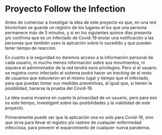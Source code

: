 # Proyecto Follow the Infection

Antes de comenzar a investigar la idea de este proyecto es que, en una red blockchain se guarde un registro de los lugares el los que una persona permanece más de 5 minutos, y si en los siguientes quince días presenta y/o confirma que es un infectado de Covid-19 enviar una notificación a las personas que también usen la aplcación sobre lo sucedido y que puedan tener tiempo de reacción.

En cuanto a la seguridad no daremos acceso a la información personal de cada usuario, ni mucho menos información sobre sus movimientos, ni siquiera el administrador de la red tendrá esos privilegios. Pero si el usuario se registra como infectado el sistema podrá hacer un _tracking_ de el resto de usuarios que estuvieron en el mismo lugar y tiempo que el infectado, para que puedan tomar sus medidas preventivas, al igual que, si tienen la posibilidad, hacerse la prueba del Covid-19.

La idea suena invasiva en cuanto la privacidad de un usuario, pero para eso es este tiempo, investigaré sobre las posibilidades y la viabilidad de este proyecto.

Primeramente puede ser que la aplicación sea no solo para Covid-19, sino que sirva para llevar el registro y/o rastreo de cualquier enfermedad infecciosa, para prevenir el exparcimiento de cualquier nueva pandemia.

